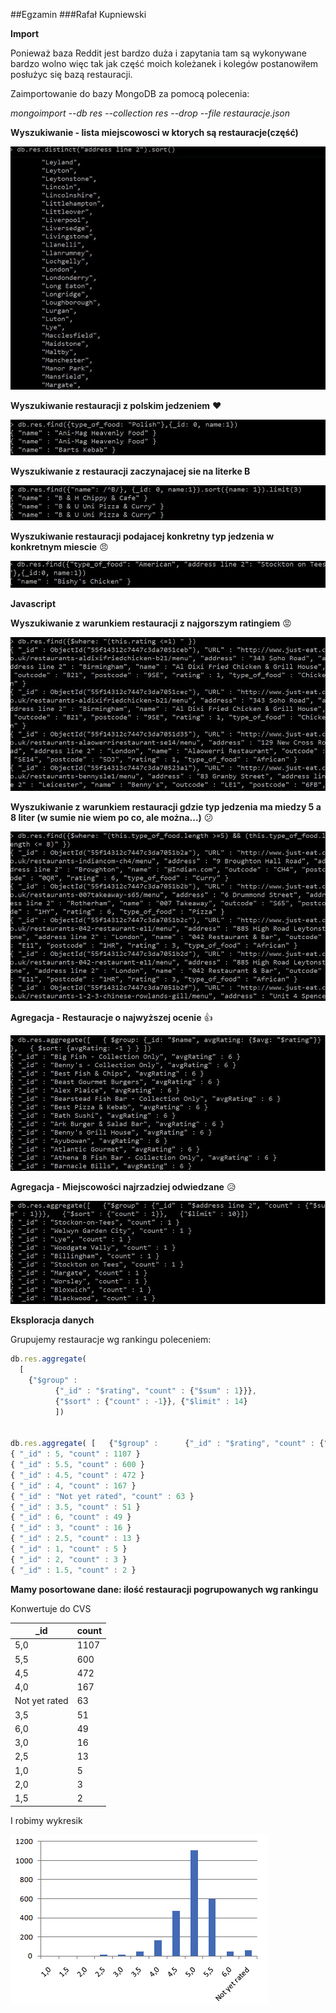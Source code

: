 ##Egzamin
###Rafał Kupniewski

**Import**

Ponieważ baza Reddit jest bardzo duża i zapytania tam są wykonywane bardzo wolno więc tak jak część moich koleżanek i kolegów postanowiłem posłużyc się bazą restauracji.


Zaimportowanie do bazy MongoDB za pomocą polecenia:

*mongoimport  --db res --collection res --drop --file restauracje.json*

**Wyszukiwanie - lista miejscowosci w ktorych są restauracje(część)**

![rys](pic/s10.jpg)

**Wyszukiwanie restauracji z polskim jedzeniem** :heart:

![rys](pic/s3.jpg)


**Wyszukiwanie z restauracji zaczynajacej sie na literke B**

![rys](pic/s5.jpg)


**Wyszukiwanie restauracji podajacej konkretny typ jedzenia w konkretnym miescie** :angry:

![rys](pic/s4.jpg)

**Javascript**


**Wyszukiwanie z warunkiem restauracji z najgorszym ratingiem** :rage:

![rys](pic/s6.jpg)

**Wyszukiwanie z warunkiem restauracji gdzie typ jedzenia ma miedzy 5 a 8 liter (w sumie nie wiem po co, ale można...)** :confused:

![rys](pic/s9.jpg)

**Agregacja - Restauracje o najwyższej ocenie** :+1:

![rys](pic/s7.jpg)

**Agregacja - Miejscowości najrzadziej odwiedzane** :disappointed_relieved:

![rys](pic/s8.jpg)



__Eksploracja danych__

Grupujemy restauracje wg rankingu poleceniem:

```js
db.res.aggregate(
  [
    {"$group" :
          {"_id" : "$rating", "count" : {"$sum" : 1}}},
          {"$sort" : {"count" : -1}}, {"$limit" : 14}
          ])


db.res.aggregate( [   {"$group" :      {"_id" : "$rating", "count" : {"$sum" : 1}}},     {"$sort" : {"count" : -1}},     {"$limit" : 14}     ])
{ "_id" : 5, "count" : 1107 }
{ "_id" : 5.5, "count" : 600 }
{ "_id" : 4.5, "count" : 472 }
{ "_id" : 4, "count" : 167 }
{ "_id" : "Not yet rated", "count" : 63 }
{ "_id" : 3.5, "count" : 51 }
{ "_id" : 6, "count" : 49 }
{ "_id" : 3, "count" : 16 }
{ "_id" : 2.5, "count" : 13 }
{ "_id" : 1, "count" : 5 }
{ "_id" : 2, "count" : 3 }
{ "_id" : 1.5, "count" : 2 }
```

**Mamy posortowane dane: ilość restauracji pogrupowanych wg rankingu**

Konwertuje do CVS

| _id            | count     |
|----------------|-----------|
| 5,0            |	1107    |
| 5,5            |	600      |
| 4,5            |	472      |
| 4,0            |	167      |
| Not yet rated  |	63       |
| 3,5            |	51       |
| 6,0            |	49       |
| 3,0            |	16       |
| 2,5            |	13       |
| 1,0            |	5        |
| 2,0            |	3        |
| 1,5            |	2        |

I robimy wykresik

![rys](pic/s11.png)
